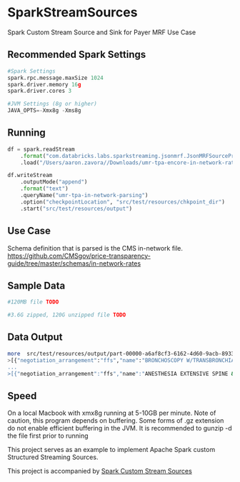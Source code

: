 # SparkStreamSources
Spark Custom Stream Source and Sink for Payer MRF Use Case

## Recommended Spark Settings

``` python
#Spark Settings
spark.rpc.message.maxSize 1024
spark.driver.memory 16g
spark.driver.cores 3

#JVM Settings (8g or higher)
JAVA_OPTS=-Xmx8g -Xms8g

```

## Running

``` python
df = spark.readStream
    .format("com.databricks.labs.sparkstreaming.jsonmrf.JsonMRFSourceProvider")
    .load("/Users/aaron.zavora//Downloads/umr-tpa-encore-in-network-rates.json")

df.writeStream
    .outputMode("append")
    .format("text")
    .queryName("umr-tpa-in-network-parsing")
    .option("checkpointLocation", "src/test/resources/chkpoint_dir")
    .start("src/test/resources/output")
``` 

## Use Case 

Schema definition that is parsed is the CMS in-network file. https://github.com/CMSgov/price-transparency-guide/tree/master/schemas/in-network-rates

## Sample Data 

```python 
#120MB file TODO

```

```python
#3.6G zipped, 120G unzipped file TODO
```


## Data Output

``` bash
more  src/test/resources/output/part-00000-a6af8cf3-6162-4d60-9acb-8933bac19b8b-c000.txt
>[{"negotiation_arrangement":"ffs","name":"BRONCHOSCOPY W/TRANSBRONCHIAL LUNG BX EACH LOBE","billi
...
>[{"negotiation_arrangement":"ffs","name":"ANESTHESIA EXTENSIVE SPINE & SPINAL CORD","bil

```

## Speed 

On a local Macbook with xmx8g running at 5-10GB per minute. Note of caution, this program depends on buffering. Some forms of .gz extension do not enable efficient buffering in the JVM. It is recommended to gunzip -d the file first prior to running

This project serves as an example to implement Apache Spark custom Structured Streaming Sources. 

This project is accompanied by [Spark Custom Stream Sources](https://hackernoon.com/spark-custom-stream-sources-ec360b8ae240)


